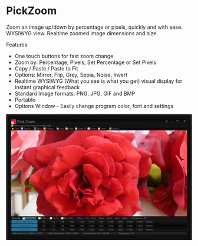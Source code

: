 # PickZoom
Zoom an image up/down by percentage or pixels, quickly and with ease. WYSIWYG view. Realtime zoomed image dimensions and size.

Features
* One touch buttons for fast zoom change
* Zoom by: Percentage, Pixels, Set Percentage or Set Pixels
* Copy / Paste / Paste to Fit
* Options: Mirror, Flip, Grey, Sepia, Noise, Invert
* Realtime WYSIWYG (What you see is what you get) visual display for instant graphical feedback
* Standard Image formats: PNG, JPG, GIF and BMP
* Portable
* Options Window - Easily change program color, font and settings

![Pick Zoom Screen Shot](pickzoom-screenshot.jpg?raw=true)
